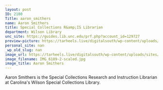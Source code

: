 ```yaml
---
layout: post
ID: 2180
Title: aaron_smithers
name: Aaron Smithers
title: Special Collections R&amp;IS Librarian
department: Wilson Library
unc_site: https://guides.lib.unc.edu/prf.php?account_id=129727
preview-picture: https://tarheels.live/digitalsouth/wp-content/uploads/sites/2464/2022/02/IMG_6189-2.jpg
personal_site: nan
_wp_old_slug: nan
image_url: https://tarheels.live/digitalsouth/wp-content/uploads/sites/2464/2022/02/IMG_6189-2-scaled.jpg
image_filename: IMG_6189-2-scaled.jpg
image_title: Aaron Smithers
---
```

Aaron Smithers is the Special Collections Research and Instruction Librarian at Carolina's Wilson Special Collections Library.